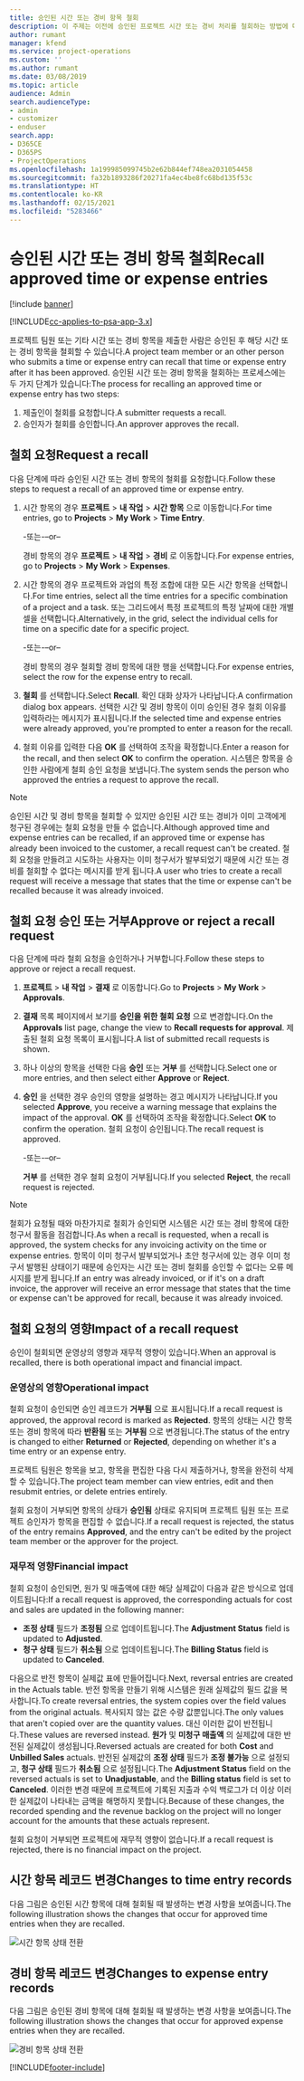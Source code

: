 ```yaml
---
title: 승인된 시간 또는 경비 항목 철회
description: 이 주제는 이전에 승인된 프로젝트 시간 또는 경비 처리를 철회하는 방법에 대한 정보를 제공합니다.
author: rumant
manager: kfend
ms.service: project-operations
ms.custom: ''
ms.author: rumant
ms.date: 03/08/2019
ms.topic: article
audience: Admin
search.audienceType:
- admin
- customizer
- enduser
search.app:
- D365CE
- D365PS
- ProjectOperations
ms.openlocfilehash: 1a199985099745b2e62b844ef748ea2031054458
ms.sourcegitcommit: fa32b1893286f20271fa4ec4be8fc68bd135f53c
ms.translationtype: HT
ms.contentlocale: ko-KR
ms.lasthandoff: 02/15/2021
ms.locfileid: "5283466"
---
```

# <a name="recall-approved-time-or-expense-entries"></a><span data-ttu-id="702db-103">승인된 시간 또는 경비 항목 철회</span><span class="sxs-lookup"><span data-stu-id="702db-103">Recall approved time or expense entries</span></span>

[!include [banner](../includes/psa-now-project-operations.md)]

[!INCLUDE[cc-applies-to-psa-app-3.x](../includes/cc-applies-to-psa-app-3x.md)]

<span data-ttu-id="702db-104">프로젝트 팀원 또는 기타 시간 또는 경비 항목을 제출한 사람은 승인된 후 해당 시간 또는 경비 항목을 철회할 수 있습니다.</span><span class="sxs-lookup"><span data-stu-id="702db-104">A project team member or an other person who submits a time or expense entry can recall that time or expense entry after it has been approved.</span></span> <span data-ttu-id="702db-105">승인된 시간 또는 경비 항목을 철회하는 프로세스에는 두 가지 단계가 있습니다:</span><span class="sxs-lookup"><span data-stu-id="702db-105">The process for recalling an approved time or expense entry has two steps:</span></span>

1. <span data-ttu-id="702db-106">제출인이 철회를 요청합니다.</span><span class="sxs-lookup"><span data-stu-id="702db-106">A submitter requests a recall.</span></span>
2. <span data-ttu-id="702db-107">승인자가 철회를 승인합니다.</span><span class="sxs-lookup"><span data-stu-id="702db-107">An approver approves the recall.</span></span>

## <a name="request-a-recall"></a><span data-ttu-id="702db-108">철회 요청</span><span class="sxs-lookup"><span data-stu-id="702db-108">Request a recall</span></span>

<span data-ttu-id="702db-109">다음 단계에 따라 승인된 시간 또는 경비 항목의 철회를 요청합니다.</span><span class="sxs-lookup"><span data-stu-id="702db-109">Follow these steps to request a recall of an approved time or expense entry.</span></span>

1. <span data-ttu-id="702db-110">시간 항목의 경우 **프로젝트** \> **내 작업** \> **시간 항목** 으로 이동합니다.</span><span class="sxs-lookup"><span data-stu-id="702db-110">For time entries, go to **Projects** \> **My Work** \> **Time Entry**.</span></span>

    <span data-ttu-id="702db-111">-또는-</span><span class="sxs-lookup"><span data-stu-id="702db-111">–or–</span></span>

    <span data-ttu-id="702db-112">경비 항목의 경우 **프로젝트** \> **내 작업** \> **경비** 로 이동합니다.</span><span class="sxs-lookup"><span data-stu-id="702db-112">For expense entries, go to **Projects** \> **My Work** \> **Expenses**.</span></span>

2. <span data-ttu-id="702db-113">시간 항목의 경우 프로젝트와 과업의 특정 조합에 대한 모든 시간 항목을 선택합니다.</span><span class="sxs-lookup"><span data-stu-id="702db-113">For time entries, select all the time entries for a specific combination of a project and a task.</span></span> <span data-ttu-id="702db-114">또는 그리드에서 특정 프로젝트의 특정 날짜에 대한 개별 셀을 선택합니다.</span><span class="sxs-lookup"><span data-stu-id="702db-114">Alternatively, in the grid, select the individual cells for time on a specific date for a specific project.</span></span>

    <span data-ttu-id="702db-115">-또는-</span><span class="sxs-lookup"><span data-stu-id="702db-115">–or–</span></span>

    <span data-ttu-id="702db-116">경비 항목의 경우 철회할 경비 항목에 대한 행을 선택합니다.</span><span class="sxs-lookup"><span data-stu-id="702db-116">For expense entries, select the row for the expense entry to recall.</span></span>

3. <span data-ttu-id="702db-117">**철회** 를 선택합니다.</span><span class="sxs-lookup"><span data-stu-id="702db-117">Select **Recall**.</span></span> <span data-ttu-id="702db-118">확인 대화 상자가 나타납니다.</span><span class="sxs-lookup"><span data-stu-id="702db-118">A confirmation dialog box appears.</span></span> <span data-ttu-id="702db-119">선택한 시간 및 경비 항목이 이미 승인된 경우 철회 이유를 입력하라는 메시지가 표시됩니다.</span><span class="sxs-lookup"><span data-stu-id="702db-119">If the selected time and expense entries were already approved, you're prompted to enter a reason for the recall.</span></span>
4. <span data-ttu-id="702db-120">철회 이유를 입력한 다음 **OK** 를 선택하여 조작을 확정합니다.</span><span class="sxs-lookup"><span data-stu-id="702db-120">Enter a reason for the recall, and then select **OK** to confirm the operation.</span></span> <span data-ttu-id="702db-121">시스템은 항목을 승인한 사람에게 철회 승인 요청을 보냅니다.</span><span class="sxs-lookup"><span data-stu-id="702db-121">The system sends the person who approved the entries a request to approve the recall.</span></span>

> [!NOTE]
> <span data-ttu-id="702db-122">승인된 시간 및 경비 항목을 철회할 수 있지만 승인된 시간 또는 경비가 이미 고객에게 청구된 경우에는 철회 요청을 만들 수 없습니다.</span><span class="sxs-lookup"><span data-stu-id="702db-122">Although approved time and expense entries can be recalled, if an approved time or expense has already been invoiced to the customer, a recall request can't be created.</span></span> <span data-ttu-id="702db-123">철회 요청을 만들려고 시도하는 사용자는 이미 청구서가 발부되었기 때문에 시간 또는 경비를 철회할 수 없다는 메시지를 받게 됩니다.</span><span class="sxs-lookup"><span data-stu-id="702db-123">A user who tries to create a recall request will receive a message that states that the time or expense can't be recalled because it was already invoiced.</span></span>

## <a name="approve-or-reject-a-recall-request"></a><span data-ttu-id="702db-124">철회 요청 승인 또는 거부</span><span class="sxs-lookup"><span data-stu-id="702db-124">Approve or reject a recall request</span></span>

<span data-ttu-id="702db-125">다음 단계에 따라 철회 요청을 승인하거나 거부합니다.</span><span class="sxs-lookup"><span data-stu-id="702db-125">Follow these steps to approve or reject a recall request.</span></span>

1. <span data-ttu-id="702db-126">**프로젝트** \> **내 작업** \> **결재** 로 이동합니다.</span><span class="sxs-lookup"><span data-stu-id="702db-126">Go to **Projects** \> **My Work** \> **Approvals**.</span></span>
2. <span data-ttu-id="702db-127">**결재** 목록 페이지에서 보기를 **승인을 위한 철회 요청** 으로 변경합니다.</span><span class="sxs-lookup"><span data-stu-id="702db-127">On the **Approvals** list page, change the view to **Recall requests for approval**.</span></span> <span data-ttu-id="702db-128">제출된 철회 요청 목록이 표시됩니다.</span><span class="sxs-lookup"><span data-stu-id="702db-128">A list of submitted recall requests is shown.</span></span>
3. <span data-ttu-id="702db-129">하나 이상의 항목을 선택한 다음 **승인** 또는 **거부** 를 선택합니다.</span><span class="sxs-lookup"><span data-stu-id="702db-129">Select one or more entries, and then select either **Approve** or **Reject**.</span></span>
4. <span data-ttu-id="702db-130">**승인** 을 선택한 경우 승인의 영향을 설명하는 경고 메시지가 나타납니다.</span><span class="sxs-lookup"><span data-stu-id="702db-130">If you selected **Approve**, you receive a warning message that explains the impact of the approval.</span></span> <span data-ttu-id="702db-131">**OK** 를 선택하여 조작을 확정합니다.</span><span class="sxs-lookup"><span data-stu-id="702db-131">Select **OK** to confirm the operation.</span></span> <span data-ttu-id="702db-132">철회 요청이 승인됩니다.</span><span class="sxs-lookup"><span data-stu-id="702db-132">The recall request is approved.</span></span>

    <span data-ttu-id="702db-133">-또는-</span><span class="sxs-lookup"><span data-stu-id="702db-133">–or–</span></span>

    <span data-ttu-id="702db-134">**거부** 를 선택한 경우 철회 요청이 거부됩니다.</span><span class="sxs-lookup"><span data-stu-id="702db-134">If you selected **Reject**, the recall request is rejected.</span></span>

> [!NOTE]
> <span data-ttu-id="702db-135">철회가 요청될 때와 마찬가지로 철회가 승인되면 시스템은 시간 또는 경비 항목에 대한 청구서 활동을 점검합니다.</span><span class="sxs-lookup"><span data-stu-id="702db-135">As when a recall is requested, when a recall is approved, the system checks for any invoicing activity on the time or expense entries.</span></span> <span data-ttu-id="702db-136">항목이 이미 청구서 발부되었거나 초안 청구서에 있는 경우 이미 청구서 발행된 상태이기 때문에 승인자는 시간 또는 경비 철회를 승인할 수 없다는 오류 메시지를 받게 됩니다.</span><span class="sxs-lookup"><span data-stu-id="702db-136">If an entry was already invoiced, or if it's on a draft invoice, the approver will receive an error message that states that the time or expense can't be approved for recall, because it was already invoiced.</span></span>

## <a name="impact-of-a-recall-request"></a><span data-ttu-id="702db-137">철회 요청의 영향</span><span class="sxs-lookup"><span data-stu-id="702db-137">Impact of a recall request</span></span>

<span data-ttu-id="702db-138">승인이 철회되면 운영상의 영향과 재무적 영향이 있습니다.</span><span class="sxs-lookup"><span data-stu-id="702db-138">When an approval is recalled, there is both operational impact and financial impact.</span></span>

### <a name="operational-impact"></a><span data-ttu-id="702db-139">운영상의 영향</span><span class="sxs-lookup"><span data-stu-id="702db-139">Operational impact</span></span>

<span data-ttu-id="702db-140">철회 요청이 승인되면 승인 레코드가 **거부됨** 으로 표시됩니다.</span><span class="sxs-lookup"><span data-stu-id="702db-140">If a recall request is approved, the approval record is marked as **Rejected**.</span></span> <span data-ttu-id="702db-141">항목의 상태는 시간 항목 또는 경비 항목에 따라 **반환됨** 또는 **거부됨** 으로 변경됩니다.</span><span class="sxs-lookup"><span data-stu-id="702db-141">The status of the entry is changed to either **Returned** or **Rejected**, depending on whether it's a time entry or an expense entry.</span></span>

<span data-ttu-id="702db-142">프로젝트 팀원은 항목을 보고, 항목을 편집한 다음 다시 제출하거나, 항목을 완전히 삭제할 수 있습니다.</span><span class="sxs-lookup"><span data-stu-id="702db-142">The project team member can view entries, edit and then resubmit entries, or delete entries entirely.</span></span>

<span data-ttu-id="702db-143">철회 요청이 거부되면 항목의 상태가 **승인됨** 상태로 유지되며 프로젝트 팀원 또는 프로젝트 승인자가 항목을 편집할 수 없습니다.</span><span class="sxs-lookup"><span data-stu-id="702db-143">If a recall request is rejected, the status of the entry remains **Approved**, and the entry can't be edited by the project team member or the approver for the project.</span></span>

### <a name="financial-impact"></a><span data-ttu-id="702db-144">재무적 영향</span><span class="sxs-lookup"><span data-stu-id="702db-144">Financial impact</span></span>

<span data-ttu-id="702db-145">철회 요청이 승인되면, 원가 및 매출액에 대한 해당 실제값이 다음과 같은 방식으로 업데이트됩니다:</span><span class="sxs-lookup"><span data-stu-id="702db-145">If a recall request is approved, the corresponding actuals for cost and sales are updated in the following manner:</span></span>

- <span data-ttu-id="702db-146">**조정 상태** 필드가 **조정됨** 으로 업데이트됩니다.</span><span class="sxs-lookup"><span data-stu-id="702db-146">The **Adjustment Status** field is updated to **Adjusted**.</span></span>
- <span data-ttu-id="702db-147">**청구 상태** 필드가 **취소됨** 으로 업데이트됩니다.</span><span class="sxs-lookup"><span data-stu-id="702db-147">The **Billing Status** field is updated to **Canceled**.</span></span>

<span data-ttu-id="702db-148">다음으로 반전 항목이 실제값 표에 만들어집니다.</span><span class="sxs-lookup"><span data-stu-id="702db-148">Next, reversal entries are created in the Actuals table.</span></span> <span data-ttu-id="702db-149">반전 항목을 만들기 위해 시스템은 원래 실제값의 필드 값을 복사합니다.</span><span class="sxs-lookup"><span data-stu-id="702db-149">To create reversal entries, the system copies over the field values from the original actuals.</span></span> <span data-ttu-id="702db-150">복사되지 않는 값은 수량 값뿐입니다.</span><span class="sxs-lookup"><span data-stu-id="702db-150">The only values that aren't copied over are the quantity values.</span></span> <span data-ttu-id="702db-151">대신 이러한 값이 반전됩니다.</span><span class="sxs-lookup"><span data-stu-id="702db-151">These values are reversed instead.</span></span> <span data-ttu-id="702db-152">**원가** 및 **미청구 매출액** 의 실제값에 대한 반전된 실제값이 생성됩니다.</span><span class="sxs-lookup"><span data-stu-id="702db-152">Reversed actuals are created for both **Cost** and **Unbilled Sales** actuals.</span></span> <span data-ttu-id="702db-153">반전된 실제값의 **조정 상태** 필드가 **조정 불가능** 으로 설정되고, **청구 상태** 필드가 **취소됨** 으로 설정됩니다.</span><span class="sxs-lookup"><span data-stu-id="702db-153">The **Adjustment Status** field on the reversed actuals is set to **Unadjustable**, and the **Billing status** field is set to **Canceled**.</span></span> <span data-ttu-id="702db-154">이러한 변경 때문에 프로젝트에 기록된 지출과 수익 백로그가 더 이상 이러한 실제값이 나타내는 금액을 해명하지 못합니다.</span><span class="sxs-lookup"><span data-stu-id="702db-154">Because of these changes, the recorded spending and the revenue backlog on the project will no longer account for the amounts that these actuals represent.</span></span>

<span data-ttu-id="702db-155">철회 요청이 거부되면 프로젝트에 재무적 영향이 없습니다.</span><span class="sxs-lookup"><span data-stu-id="702db-155">If a recall request is rejected, there is no financial impact on the project.</span></span>

## <a name="changes-to-time-entry-records"></a><span data-ttu-id="702db-156">시간 항목 레코드 변경</span><span class="sxs-lookup"><span data-stu-id="702db-156">Changes to time entry records</span></span>

<span data-ttu-id="702db-157">다음 그림은 승인된 시간 항목에 대해 철회될 때 발생하는 변경 사항을 보여줍니다.</span><span class="sxs-lookup"><span data-stu-id="702db-157">The following illustration shows the changes that occur for approved time entries when they are recalled.</span></span>

![시간 항목 상태 전환](media/TimeEntryStateTransitions.png)

## <a name="changes-to-expense-entry-records"></a><span data-ttu-id="702db-159">경비 항목 레코드 변경</span><span class="sxs-lookup"><span data-stu-id="702db-159">Changes to expense entry records</span></span>

<span data-ttu-id="702db-160">다음 그림은 승인된 경비 항목에 대해 철회될 때 발생하는 변경 사항을 보여줍니다.</span><span class="sxs-lookup"><span data-stu-id="702db-160">The following illustration shows the changes that occur for approved expense entries when they are recalled.</span></span>

![경비 항목 상태 전환](media/ExpenseEntryStateTransitions.png)


[!INCLUDE[footer-include](../includes/footer-banner.md)]